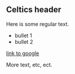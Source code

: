 ## Celtics header

Here is some regular text.

* bullet 1
* bullet 2

[link to google](http://www.google.com)

More text, etc, ect.
